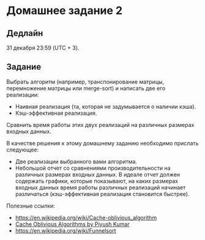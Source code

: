 # Домашнее задание 2

## Дедлайн

31 декабря 23:59 (UTC + 3).

## Задание

Выбрать алгоритм (например, транспонирование матрицы, перемножение матрицы или merge-sort) и написать
две его реализации:
* Наивная реализация (та, которая не задумывается о наличии кэша).
* Кэш-эффективная реализация.

Сравнить время работы этих двух реализаций на различных размерах входных данных.

В качестве решения к этому домашнему заданию необходимо прислать следующее:
* Две реализации выбранного вами алгоритма.
* Небольшой отчет со сравнениями производительности на различных размерах входных данных.
  В идеале отчет должен содержать графики, которые показывают, на каких размерах входных данных
  время работы различных реализаций начинает различаться (кэш-эффективная реализация становится быстрее).

Полезные ссылки:
* https://en.wikipedia.org/wiki/Cache-oblivious_algorithm
* [Cache Oblivious Algorithms by Piyush Kumar](https://citeseerx.ist.psu.edu/viewdoc/download;jsessionid=A5EA78A685437F426AE09197F659BD76?doi=10.1.1.150.5426&rep=rep1&type=pdf)
* https://en.wikipedia.org/wiki/Funnelsort
